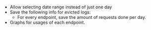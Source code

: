 - Allow selecting date range instead of just one day
- Save the following info for evicted logs:
  - For every endpoint, save the amount of requests done per day.
- Graphs for usages of each endpoint. 